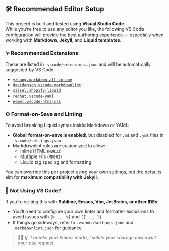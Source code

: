 ## 🛠 Recommended Editor Setup

This project is built and tested using **Visual Studio Code**.  
While you’re free to use any editor you like, the following VS Code configuration will provide the best authoring experience — especially when working with **Markdown**, **Jekyll**, and **Liquid templates**.

### ✨ Recommended Extensions

These are listed in `.vscode/extensions.json` and will be automatically suggested by VS Code:

- [`yzhang.markdown-all-in-one`](https://marketplace.visualstudio.com/items?itemName=yzhang.markdown-all-in-one)
- [`davidanson.vscode-markdownlint`](https://marketplace.visualstudio.com/items?itemName=davidanson.vscode-markdownlint)
- [`sissel.shopify-liquid`](https://marketplace.visualstudio.com/items?itemName=sissel.shopify-liquid)
- [`redhat.vscode-yaml`](https://marketplace.visualstudio.com/items?itemName=redhat.vscode-yaml)
- [`ecmel.vscode-html-css`](https://marketplace.visualstudio.com/items?itemName=ecmel.vscode-html-css)

### ⚙️ Format-on-Save and Linting

To avoid breaking Liquid syntax inside Markdown or YAML:

- **Global format-on-save is enabled**, but disabled for `.md` and `.yml` files in `.vscode/settings.json`
- Markdownlint rules are customized to allow:
  - Inline HTML (`MD033`)
  - Multiple H1s (`MD002`)
  - Liquid tag spacing and formatting

You can override this per-project using your own settings, but the defaults aim for **maximum compatibility with Jekyll**.

### 🧠 Not Using VS Code?

If you're editing this with **Sublime, Emacs, Vim, JetBrains, or other IDEs**:
- You’ll need to configure your own linter and formatter exclusions to avoid issues with `{% ... %}` and `{{ ... }}`
- If things go sideways, refer to `.vscode/settings.json` and `.markdownlint.json` for guidance

> 🕵️‍♂️ _If it breaks your Emacs mode, I salute your courage and await your pull request._